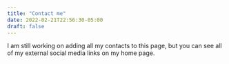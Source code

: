 ```yaml
---
title: "Contact me"
date: 2022-02-21T22:56:30-05:00
draft: false
---
```



I am still working on adding all my contacts to this page, but you can see all of my external social media links on my home page. 

